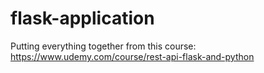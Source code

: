 # flask-application
Putting everything together from this course: https://www.udemy.com/course/rest-api-flask-and-python
